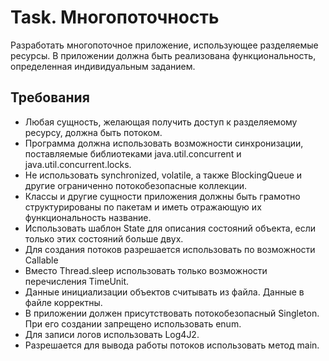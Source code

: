 # Task. Многопоточность

Разработать многопоточное приложение, использующее разделяемые ресурсы. В приложении должна быть реализована функциональность, определенная индивидуальным заданием.

## Требования
- Любая сущность, желающая получить доступ к разделяемому ресурсу, должна быть потоком.
- Программа должна использовать возможности синхронизации, поставляемые библиотеками java.util.concurrent и java.util.concurrent.locks.
- Не использовать synchronized, volatile, а также BlockingQueue и другие ограниченно потокобезопасные коллекции.
- Классы и другие сущности приложения должны быть грамотно структурированы по пакетам и иметь отражающую их функциональность название.
- Использовать шаблон State для описания состояний объекта, если только этих состояний больше двух.
- Для создания потоков разрешается использовать по возможности Callable
- Вместо Thread.sleep использовать только возможности перечисления TimeUnit.
- Данные инициализации объектов считывать из файла. Данные в файле корректны.
- В приложении должен присутствовать потокобезопасный Singleton. При его создании запрещено использовать enum.
- Для записи логов использовать Log4J2.
- Разрешается для вывода работы потоков использовать метод main.
